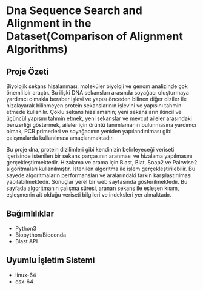 # Dna Sequence Search and Alignment in the Dataset(Comparison of Alignment Algorithms)
## Proje Özeti
Biyolojik sekans hizalanması, moleküler biyoloji ve genom analizinde çok
önemli bir araçtır. Bu ilişki DNA sekansları arasında soyağacı oluşturmaya yardımcı
olmakla beraber işlevi ve yapısı önceden bilinen diğer diziler ile hizalayarak bilinmeyen
protein sekanslarının işlevini ve yapısını tahmin etmede kullanılır. Çoklu sekans hizalamanın; yeni sekansların ikincil ve üçüncül yapısını tahmin etmek, yeni sekanslar ve mevcut
aileler arasındaki benzerliği göstermek, aileler için örüntü tanımlamanın bulunmasına
yardımcı olmak, PCR primerleri ve soyağacının yeniden yapılandırılması gibi
çalışmalarda kullanılması amaçlanmaktadır.


Bu proje dna, protein dizilimleri gibi kendinizin belirleyeceği veriseti içerisinde istenilen bir sekans parçasının aranması ve hizalama yapılmasını gerçekleştirmektedir.
Hizalama ve arama için Blast, Blat, Soap2 ve Pairwise2 algoritmaları kullanılmıştır. İstenilen algoritma ile işlem gerçekleştirilebilir. Bu sayede algoritmaların
performansları ve aralarındaki farkın karşılaştırılması yapılabilmektedir. Sonuçlar yerel bir web sayfasında  gösterilmektedir. Bu sayfada algoritmanın çalışma süresi,
aranan sekans ile eşleşen kısım, eşleşmenin ait olduğu veriseti bilgileri ve indeksleri yer almaktadır.

## Bağımlılıklar
- Python3
- Biopython/Bioconda
- Blast API

## Uyumlu İşletim Sistemi
- linux-64
- osx-64
